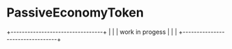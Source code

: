 # PassiveEconomyToken

+---------------------------------+
|                                 |
|        work in progess          |
|                                 |
+---------------------------------+

